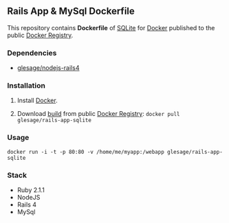 ## Rails App & MySql Dockerfile


This repository contains **Dockerfile** of [SQLite](http://www.sqlite.org/) for [Docker](https://www.docker.io/) published to the public [Docker Registry](https://index.docker.io/).


### Dependencies

* [glesage/nodejs-rails4](https://index.docker.io/u/glesage/nodejs-rails4)


### Installation

1. Install [Docker](https://www.docker.io/).

2. Download [build](https://index.docker.io/u/glesage/rails-app-sqlite/) from public [Docker Registry](https://index.docker.io/): `docker pull glesage/rails-app-sqlite`


### Usage

    docker run -i -t -p 80:80 -v /home/me/myapp:/webapp glesage/rails-app-sqlite


### Stack

- Ruby 2.1.1
- NodeJS
- Rails 4
- MySql